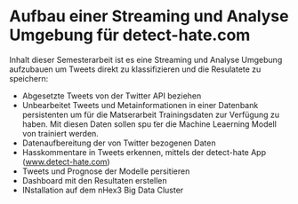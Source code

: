 # Aufbau einer Streaming und Analyse Umgebung für detect-hate.com

Inhalt dieser Semesterarbeit ist es eine Streaming und Analyse Umgebung aufzubauen um Tweets direkt zu klassifizieren 
und die Resulatete zu speichern:

* Abgesetzte Tweets von der Twitter API beziehen
* Unbearbeitet Tweets und Metainformationen in einer Datenbank persistenten um für die Matserarbeit Trainingsdaten zur Verfügung zu haben. Mit diesen Daten sollen spu ̈ter die Machine Leaerning Modell von trainiert werden.
* Datenaufbereitung der von Twitter bezogenen Daten
* Hasskommentare in Tweets erkennen, mittels der detect-hate App (www.detect-hate.com)
* Tweets und Prognose der Modelle persitieren
* Dashboard mit den Resultaten erstellen
* INstallation auf dem nHex3 Big Data Cluster
